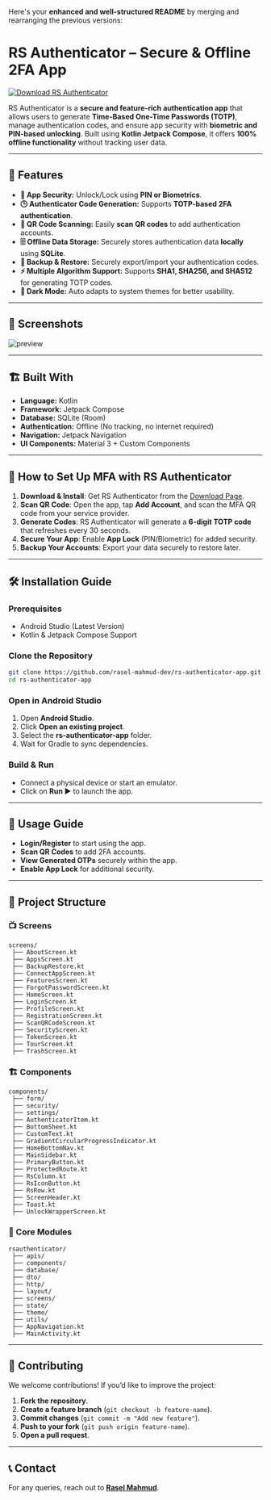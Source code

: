 Here's your **enhanced and well-structured README** by merging and rearranging the previous versions:


# RS Authenticator – Secure & Offline 2FA App

[![Download RS Authenticator](https://img.shields.io/badge/Download-RS%20Authenticator-blue?style=for-the-badge&logo=android)](https://github.com/rasel-mahmud-dev/rs-authenticator-app/releases)

RS Authenticator is a **secure and feature-rich authentication app** that allows users to generate **Time-Based One-Time Passwords (TOTP)**, manage authentication codes, and ensure app security with **biometric and PIN-based unlocking**. Built using **Kotlin Jetpack Compose**, it offers **100% offline functionality** without tracking user data.

---

## 🚀 Features

- **🔐 App Security:** Unlock/Lock using **PIN or Biometrics**.
- **🕒 Authenticator Code Generation:** Supports **TOTP-based 2FA authentication**.
- **📸 QR Code Scanning:** Easily **scan QR codes** to add authentication accounts.
- **🗄️ Offline Data Storage:** Securely stores authentication data **locally** using **SQLite**.
- **📂 Backup & Restore:** Securely export/import your authentication codes.
- **⚡ Multiple Algorithm Support:** Supports **SHA1, SHA256, and SHA512** for generating TOTP codes.
- **🌙 Dark Mode:** Auto adapts to system themes for better usability.

---

## 📸 Screenshots
![preview](public/Screenshot_2025-02-23-01-30-47-738_com.rs.rsauthenticator.jpg)

---

## 🏗️ Built With

- **Language:** Kotlin
- **Framework:** Jetpack Compose
- **Database:** SQLite (Room)
- **Authentication:** Offline (No tracking, no internet required)
- **Navigation:** Jetpack Navigation
- **UI Components:** Material 3 + Custom Components

---

## 📲 How to Set Up MFA with RS Authenticator

1. **Download & Install**: Get RS Authenticator from the [Download Page](https://github.com/rasel-mahmud-dev/rs-authenticator-app/releases).
2. **Scan QR Code**: Open the app, tap **Add Account**, and scan the MFA QR code from your service provider.
3. **Generate Codes**: RS Authenticator will generate a **6-digit TOTP code** that refreshes every 30 seconds.
4. **Secure Your App**: Enable **App Lock** (PIN/Biometric) for added security.
5. **Backup Your Accounts**: Export your data securely to restore later.

---

## 🛠️ Installation Guide

### Prerequisites
- Android Studio (Latest Version)
- Kotlin & Jetpack Compose Support

### Clone the Repository
```sh
git clone https://github.com/rasel-mahmud-dev/rs-authenticator-app.git
cd rs-authenticator-app
```

### Open in Android Studio
1. Open **Android Studio**.
2. Click **Open an existing project**.
3. Select the **rs-authenticator-app** folder.
4. Wait for Gradle to sync dependencies.

### Build & Run
- Connect a physical device or start an emulator.
- Click on **Run ▶️** to launch the app.

---

## 📜 Usage Guide

- **Login/Register** to start using the app.
- **Scan QR Codes** to add 2FA accounts.
- **View Generated OTPs** securely within the app.
- **Enable App Lock** for additional security.

---

## 📂 Project Structure

### 📺 Screens
```
screens/
 ├── AboutScreen.kt
 ├── AppsScreen.kt
 ├── BackupRestore.kt
 ├── ConnectAppScreen.kt
 ├── FeaturesScreen.kt
 ├── ForgotPasswordScreen.kt
 ├── HomeScreen.kt
 ├── LoginScreen.kt
 ├── ProfileScreen.kt
 ├── RegistrationScreen.kt
 ├── ScanQRCodeScreen.kt
 ├── SecurityScreen.kt
 ├── TokenScreen.kt
 ├── TourScreen.kt
 ├── TrashScreen.kt
```

### 🏗️ Components
```
components/
 ├── form/
 ├── security/
 ├── settings/
 ├── AuthenticatorItem.kt
 ├── BottomSheet.kt
 ├── CustomText.kt
 ├── GradientCircularProgressIndicator.kt
 ├── HomeBottomNav.kt
 ├── MainSidebar.kt
 ├── PrimaryButton.kt
 ├── ProtectedRoute.kt
 ├── RsColumn.kt
 ├── RsIconButton.kt
 ├── RsRow.kt
 ├── ScreenHeader.kt
 ├── Toast.kt
 ├── UnlockWrapperScreen.kt
```

### 🔧 Core Modules
```
rsauthenticator/
 ├── apis/
 ├── components/
 ├── database/
 ├── dto/
 ├── http/
 ├── layout/
 ├── screens/
 ├── state/
 ├── theme/
 ├── utils/
 ├── AppNavigation.kt
 ├── MainActivity.kt
```

---

## 🚀 Contributing

We welcome contributions! If you’d like to improve the project:

1. **Fork the repository**.
2. **Create a feature branch** (`git checkout -b feature-name`).
3. **Commit changes** (`git commit -m "Add new feature"`).
4. **Push to your fork** (`git push origin feature-name`).
5. **Open a pull request**.

---

## 📞 Contact

For any queries, reach out to **[Rasel Mahmud](https://www.linkedin.com/in/rasel-mahmud-dev)**.

